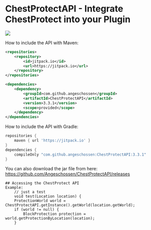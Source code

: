 # ChestProtectAPI - Integrate ChestProtect into your Plugin
[![](https://jitpack.io/v/Angeschossen/ChestProtectAPI.svg)](https://jitpack.io/#Angeschossen/ChestProtectAPI)


How to include the API with Maven: 
```xml
<repositories>
	<repository>
		<id>jitpack.io</id>
		<url>https://jitpack.io</url>
	</repository>
</repositories>

<dependencies>
    <dependency>
        <groupId>com.github.angeschossen</groupId>
        <artifactId>ChestProtectAPI</artifactId>
        <version>3.3.1</version>
        <scope>provided</scope>
    </dependency>
</dependencies>
```

How to include the API with Gradle:
```groovy
repositories {
	maven { url 'https://jitpack.io' }
}
dependencies {
    compileOnly "com.github.angeschossen:ChestProtectAPI:3.3.1"
}
```

You can also download the jar file from here: https://github.com/Angeschossen/ChestProtectAPI/releases

```
## Accessing the ChestProtect API
Example:
    // just a test
    void test(Location location) {
    ProtectionWorld world = ChestProtectAPI.getInstance().getWorld(location.getWorld);
    if (world != null) {
        BlockProtection protection = world.getProtectionByLocation(location);
    }
```